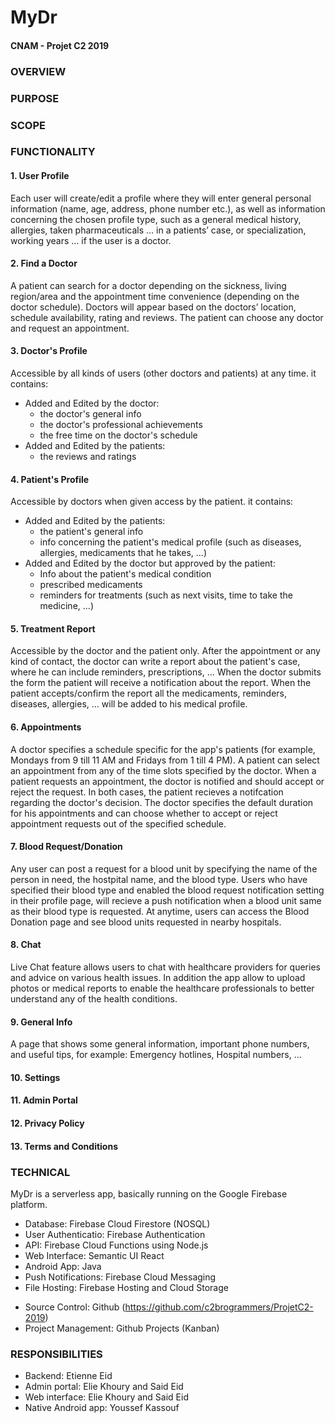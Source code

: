 # MyDr
#### CNAM - Projet C2 2019  

### OVERVIEW


### PURPOSE


### SCOPE


### FUNCTIONALITY
#### 1. User Profile
Each user will create/edit a profile where they will enter general personal information (name, age, address, phone number etc.), as well as information concerning the chosen profile type, such as a general medical history, allergies,  taken pharmaceuticals  … in a patients’ case, or specialization, working years … if the user is a doctor.

#### 2. Find a Doctor
A patient can search for a doctor depending on the sickness, living region/area and the appointment time convenience (depending on the doctor schedule). Doctors will appear based on the doctors’ location, schedule availability, rating and reviews. The patient can choose any doctor and request an appointment.

#### 3. Doctor's Profile
Accessible by all kinds of users (other doctors and patients) at any time.
it contains:
* Added and Edited by the doctor:
    * the doctor's general info
    * the doctor's professional achievements
    * the free time on the doctor's schedule
* Added and Edited by the patients:
    * the reviews and ratings
    
#### 4. Patient's Profile
Accessible by doctors when given access by the patient.
it contains:
* Added and Edited by the patients:
    * the patient's general info
    * info concerning the patient's medical profile (such as diseases, allergies, medicaments that he takes, ...)
* Added and Edited by the doctor but approved by the patient:
    * Info about the patient's medical condition
    * prescribed medicaments
    * reminders for treatments (such as next visits, time to take the medicine, ...)

#### 5. Treatment Report
Accessible by the doctor and the patient only.
After the appointment or any kind of contact, the doctor can write a report about the patient's case, where he can include reminders, prescriptions, ...
When the doctor submits the form the patient will receive a notification about the report.
When the patient accepts/confirm the report all the medicaments, reminders, diseases, allergies, ... will be added to his medical profile. 

#### 6. Appointments  
A doctor specifies a schedule specific for the app's patients (for example, Mondays from 9 till 11 AM and Fridays from 1 till 4 PM). A patient can select an appointment from any of the time slots specified by the doctor. When a patient requests an appointment, the doctor is notified and should accept or reject the request. In both cases, the patient recieves a notifcation regarding the doctor's decision.
The doctor specifies the default duration for his appointments and can choose whether to accept or reject appointment requests out of the specified schedule.

#### 7. Blood Request/Donation  
Any user can post a request for a blood unit by specifying the name of the person in need, the hostpital name, and the blood type. Users who have specified their blood type and enabled the blood request notification setting in their profile page, will recieve a push notification when a blood unit same as their blood type is requested. 
At anytime, users can access the Blood Donation page and see blood units requested in nearby hospitals.

#### 8. Chat  
Live Chat feature allows users to chat with healthcare providers for queries and advice on various health issues. In addition the app allow to upload photos or medical reports to enable the healthcare professionals to better understand any of the health conditions.

#### 9. General Info  
A page that shows some general information, important phone numbers, and useful tips, for example: Emergency hotlines, Hospital numbers, ...

#### 10. Settings

#### 11. Admin Portal

#### 12. Privacy Policy

#### 13. Terms and Conditions

### TECHNICAL
MyDr is a serverless app, basically running on the Google Firebase platform.
- Database: Firebase Cloud Firestore (NOSQL)
- User Authenticatio: Firebase Authentication
- API: Firebase Cloud Functions using Node.js
- Web Interface: Semantic UI React
- Android App: Java
- Push Notifications: Firebase Cloud Messaging
- File Hosting: Firebase Hosting and Cloud Storage

* Source Control: Github (https://github.com/c2brogrammers/ProjetC2-2019)
* Project Management: Github Projects (Kanban)

### RESPONSIBILITIES
- Backend: Etienne Eid
- Admin portal: Elie Khoury and Said Eid
- Web interface: Elie Khoury and Said Eid
- Native Android app: Youssef Kassouf